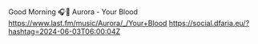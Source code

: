 Good Morning 🎧🎵 Aurora - Your Blood  https://www.last.fm/music/Aurora/_/Your+Blood https://social.dfaria.eu/?hashtag=2024-06-03T06:00:04Z